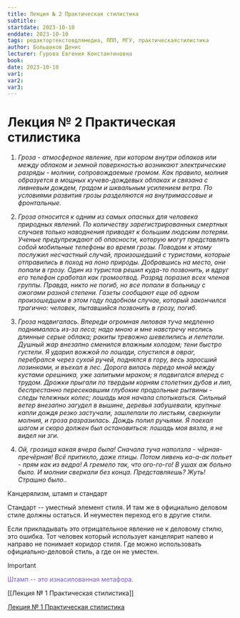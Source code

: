 ```yaml
---
title: Лекция № 2 Практическая стилистика
subtitle:
startdate: 2023-10-10
enddate: 2023-10-10
tags: редактортекстовдлямедиа, ППП, МГУ, практическаястилистика
author: Большаков Денис
lecturer: Гурова Евгения Константиновна
book:
date: 2023-10-10
var1:
var2:
var3:
---
```


# Лекция № 2 Практическая стилистика


1. *Гроза - атмосферное явление, при котором внутри облаков или между облаком и земной поверхностью возникают электрические разряды - молнии, сопровождаемые громом. Как правило, молния образуется в мощных кучево-дождевых облаках и связана с ливневым дождем, градом и шквальным усилением ветра. По условиями развития грозы разделяются на внутримассовые и фронтальные.*

2. *Гроза относится к одним из самых опасных для человека природных явлений. По количеству зарегистрированных смертных случаев только наводнения приводят к большим людским потерям. Ученые предупреждают об опасности, которую могут представлять собой мобильные телефоны во время грозы. Поводом к этому послужил несчастный случай, произошедший с туристами, которые отправились в поход на лоно природы. Добравшись на место, они попали в грозу. Один из туристов решил куда-то позвонить, и вдруг его телефон сработал как громоотвод. Разряд поразил всех членов группы. Правда, никто не погиб, но все попали в больницу с ожогами разной степени. Газеты сообщают еще об одном произошедшем в этом году подобном случае, который закончился трагично: человек, пытавшийся позвонить в грозу, погиб.*

3. *Гроза надвигалась. Впереди огромная лиловая туча медленно поднималась из-за леса; надо мною и мне навстречу неслись длинные серые облака; ракиты тревожно шевелились и лепетали. Душный жар внезапно сменился влажным холодом; тени быстро густели. Я ударил вожжой по лошади, спустился в овраг, перебрался через сухой ручей, поднялся в гору, весь заросший лозинками, и въехал в лес. Дорога вилась передо мной между кустами орешника, уже залитыми мраком; я подвигался вперед с трудом. Дрожки прыгали по твердым корням столетних дубов и лип, беспрестанно пересекавшим глубокие продольные рытвины - следы тележных колес; лошадь моя начала спотыкаться. Сильный ветер внезапно загудел в вышине, деревья забушевали, крупные капли дождя резко застучали, зашлепали по листьям, сверкнули молния, и гроза разразилась. Дождь полил ручьями. Я поехал шагом и скоро должен был остановиться: лошадь моя вязла, я не видел ни зги.*

4. *Ой, грозища какая вчера была! Сначала туча наползла - чёрная-пречёрная! Всё притихло, даже птицы. Потом ливень ка-а-ак польет - прям как из ведра! А гремело так, что ого-го-го! В ушах аж больно было. И молнии сверкали без конца. Представляешь? Жуть! Страшно было..*





Канцерялизм, штамп и стандарт

Стандарт -- уместный элемент стиля. И там же в официально деловом стиле должны остаться. И неуместен переход его в другие стили. 

Если прикладывать это отрицательное явление не к деловому стилю, это ошибка. Тот человек который использует канцелярит налево и направо не понимает коридор стиля. Где можно использовать официально-деловой стиль, а где он не уместен.  


>[!important]
<span style = "color:#8250df">Штамп -- это изнасилованная метафора.</span> 

[[Лекция № 1 Практическая стилистика]]

[Лекция № 1 Практическая стилистика](https://github.com/denisbolshakoff/MSU/blob/main/Практическая%20стилистика/Лекция%20№%201%20Практическая%20стилистика.md)